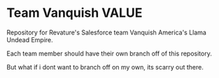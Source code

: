 # Team Vanquish VALUE
Repository for Revature's Salesforce team Vanquish America's Llama Undead Empire. 

Each team member should have their own branch off of this repository.

But what if i dont want to branch off on my own, its scarry out there.
